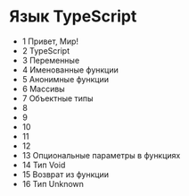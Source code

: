 # Язык TypeScript

- 1 Привет, Мир!
- 2 TypeScript
- 3 Переменные
- 4 Именованные функции
- 5 Анонимные функции
- 6 Массивы
- 7 Объектные типы
- 8
- 9
- 10
- 11
- 12
- 13 Опциональные параметры в функциях
- 14 Тип Void
- 15 Возврат из функции
- 16 Тип Unknown
